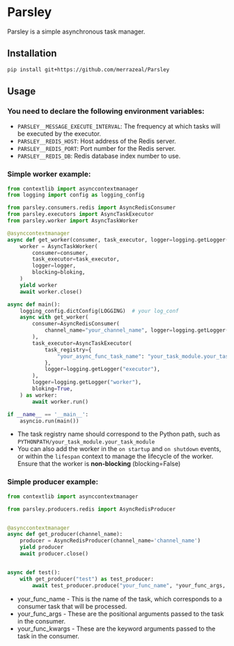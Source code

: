 # Parsley

Parsley is a simple asynchronous task manager.

## Installation

```bash
pip install git+https://github.com/merrazeal/Parsley
```

## Usage
### You need to declare the following environment variables:
- `PARSLEY__MESSAGE_EXECUTE_INTERVAL`: The frequency at which tasks will be executed by the executor.
- `PARSLEY__REDIS_HOST`: Host address of the Redis server.
- `PARSLEY__REDIS_PORT`: Port number for the Redis server.
- `PARSLEY__REDIS_DB`: Redis database index number to use.

### Simple worker example:
```python
from contextlib import asynccontextmanager
from logging import config as logging_config

from parsley.consumers.redis import AsyncRedisConsumer
from parsley.executors import AsyncTaskExecutor
from parsley.worker import AsyncTaskWorker

@asynccontextmanager
async def get_worker(consumer, task_executor, logger=logging.getLogger(""), bloking=False):
    worker = AsyncTaskWorker(
        consumer=consumer,
        task_executor=task_executor,
        logger=logger,
        blocking=bloking,
    )
    yield worker
    await worker.close()

async def main():
    logging_config.dictConfig(LOGGING)  # your log_conf
    async with get_worker(
        consumer=AsyncRedisConsumer(
            channel_name="your_channel_name", logger=logging.getLogger("consumer")
        ),
        task_executor=AsyncTaskExecutor(
            task_registry={
                "your_async_func_task_name": "your_task_module.your_task_module",
            },
            logger=logging.getLogger("executor"),
        ),
        logger=logging.getLogger("worker"),
        bloking=True,
    ) as worker:
        await worker.run()

if __name__ == '__main__':
    asyncio.run(main())
```
- The task registry name should correspond to the Python path, such as `PYTHONPATH/your_task_module.your_task_module`
- You can also add the worker in the `on startup` and `on shutdown` events, or within the `lifespan` context to manage the lifecycle of the worker. Ensure that the worker is **non-blocking** (blocking=False)


### Simple producer example:

```python
from contextlib import asynccontextmanager

from parsley.producers.redis import AsyncRedisProducer


@asynccontextmanager
async def get_producer(channel_name):
    producer = AsyncRedisProducer(channel_name='channel_name')
    yield producer
    await producer.close()


async def test():
    with get_producer("test") as test_producer:
        await test_producer.produce("your_func_name", *your_func_args, **your_func_kwargs)

```

- your_func_name - This is the name of the task, which corresponds to a consumer task that will be processed.
- your_func_args - These are the positional arguments passed to the task in the consumer.
- your_func_kwargs - These are the keyword arguments passed to the task in the consumer.


